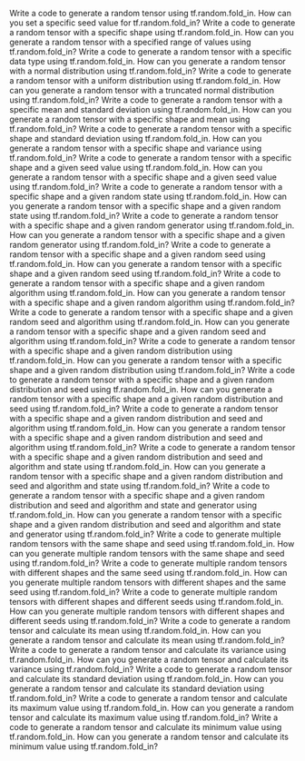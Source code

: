 Write a code to generate a random tensor using tf.random.fold_in.
How can you set a specific seed value for tf.random.fold_in?
Write a code to generate a random tensor with a specific shape using tf.random.fold_in.
How can you generate a random tensor with a specified range of values using tf.random.fold_in?
Write a code to generate a random tensor with a specific data type using tf.random.fold_in.
How can you generate a random tensor with a normal distribution using tf.random.fold_in?
Write a code to generate a random tensor with a uniform distribution using tf.random.fold_in.
How can you generate a random tensor with a truncated normal distribution using tf.random.fold_in?
Write a code to generate a random tensor with a specific mean and standard deviation using tf.random.fold_in.
How can you generate a random tensor with a specific shape and mean using tf.random.fold_in?
Write a code to generate a random tensor with a specific shape and standard deviation using tf.random.fold_in.
How can you generate a random tensor with a specific shape and variance using tf.random.fold_in?
Write a code to generate a random tensor with a specific shape and a given seed value using tf.random.fold_in.
How can you generate a random tensor with a specific shape and a given seed value using tf.random.fold_in?
Write a code to generate a random tensor with a specific shape and a given random state using tf.random.fold_in.
How can you generate a random tensor with a specific shape and a given random state using tf.random.fold_in?
Write a code to generate a random tensor with a specific shape and a given random generator using tf.random.fold_in.
How can you generate a random tensor with a specific shape and a given random generator using tf.random.fold_in?
Write a code to generate a random tensor with a specific shape and a given random seed using tf.random.fold_in.
How can you generate a random tensor with a specific shape and a given random seed using tf.random.fold_in?
Write a code to generate a random tensor with a specific shape and a given random algorithm using tf.random.fold_in.
How can you generate a random tensor with a specific shape and a given random algorithm using tf.random.fold_in?
Write a code to generate a random tensor with a specific shape and a given random seed and algorithm using tf.random.fold_in.
How can you generate a random tensor with a specific shape and a given random seed and algorithm using tf.random.fold_in?
Write a code to generate a random tensor with a specific shape and a given random distribution using tf.random.fold_in.
How can you generate a random tensor with a specific shape and a given random distribution using tf.random.fold_in?
Write a code to generate a random tensor with a specific shape and a given random distribution and seed using tf.random.fold_in.
How can you generate a random tensor with a specific shape and a given random distribution and seed using tf.random.fold_in?
Write a code to generate a random tensor with a specific shape and a given random distribution and seed and algorithm using tf.random.fold_in.
How can you generate a random tensor with a specific shape and a given random distribution and seed and algorithm using tf.random.fold_in?
Write a code to generate a random tensor with a specific shape and a given random distribution and seed and algorithm and state using tf.random.fold_in.
How can you generate a random tensor with a specific shape and a given random distribution and seed and algorithm and state using tf.random.fold_in?
Write a code to generate a random tensor with a specific shape and a given random distribution and seed and algorithm and state and generator using tf.random.fold_in.
How can you generate a random tensor with a specific shape and a given random distribution and seed and algorithm and state and generator using tf.random.fold_in?
Write a code to generate multiple random tensors with the same shape and seed using tf.random.fold_in.
How can you generate multiple random tensors with the same shape and seed using tf.random.fold_in?
Write a code to generate multiple random tensors with different shapes and the same seed using tf.random.fold_in.
How can you generate multiple random tensors with different shapes and the same seed using tf.random.fold_in?
Write a code to generate multiple random tensors with different shapes and different seeds using tf.random.fold_in.
How can you generate multiple random tensors with different shapes and different seeds using tf.random.fold_in?
Write a code to generate a random tensor and calculate its mean using tf.random.fold_in.
How can you generate a random tensor and calculate its mean using tf.random.fold_in?
Write a code to generate a random tensor and calculate its variance using tf.random.fold_in.
How can you generate a random tensor and calculate its variance using tf.random.fold_in?
Write a code to generate a random tensor and calculate its standard deviation using tf.random.fold_in.
How can you generate a random tensor and calculate its standard deviation using tf.random.fold_in?
Write a code to generate a random tensor and calculate its maximum value using tf.random.fold_in.
How can you generate a random tensor and calculate its maximum value using tf.random.fold_in?
Write a code to generate a random tensor and calculate its minimum value using tf.random.fold_in.
How can you generate a random tensor and calculate its minimum value using tf.random.fold_in?